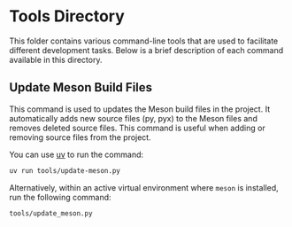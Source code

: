 # Tools Directory

This folder contains various command-line tools that are used to facilitate different development tasks. Below is a brief description of each command available in this directory.

## Update Meson Build Files

This command is used to updates the Meson build files in the project. It automatically adds new source files (py, pyx) to the Meson files and removes deleted source files. This command is useful when adding or removing source files from the project.

You can use [uv](https://docs.astral.sh/uv/) to run the command:

```bash
uv run tools/update-meson.py
```

Alternatively, within an active virtual environment where `meson` is installed, run the following command:

```bash
tools/update_meson.py
```
